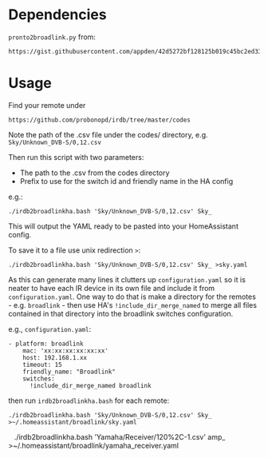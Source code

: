 # Dependencies

`pronto2broadlink.py` from:  
  
    https://gist.githubusercontent.com/appden/42d5272bf128125b019c45bc2ed3311f/raw/bdede927b231933df0c1d6d47dcd140d466d9484/pronto2broadlink.py


# Usage

Find your remote under  

    https://github.com/probonopd/irdb/tree/master/codes  
Note the path of the .csv file under the codes/ directory, e.g.
`Sky/Unknown_DVB-S/0,12.csv`

Then run this script with two parameters:  
- The path to the .csv from the codes directory
- Prefix to use for the switch id and friendly name in the HA config

e.g.:  

    ./irdb2broadlinkha.bash 'Sky/Unknown_DVB-S/0,12.csv' Sky_


This will output the YAML ready to be pasted into your HomeAssistant config.

To save it to a file use unix redirection `>`:

    ./irdb2broadlinkha.bash 'Sky/Unknown_DVB-S/0,12.csv' Sky_ >sky.yaml


As this can generate many lines it clutters up `configuration.yaml` so it is neater to have each IR device in its own file and include it from `configuration.yaml`.
One way to do that is make a directory for the remotes - e.g. `broadlink` - then use HA's `!include_dir_merge_named` to merge all files contained in that directory into
the broadlink switches configuration.


e.g., `configuration.yaml`:

    - platform: broadlink
        mac: 'xx:xx:xx:xx:xx:xx'
        host: 192.168.1.xx
        timeout: 15
        friendly_name: "Broadlink"
        switches:
          !include_dir_merge_named broadlink


then run `irdb2broadlinkha.bash` for each remote:  

    ./irdb2broadlinkha.bash 'Sky/Unknown_DVB-S/0,12.csv' Sky_ >~/.homeassistant/broadlink/sky.yaml  

    ./irdb2broadlinkha.bash 'Yamaha/Receiver/120%2C-1.csv' amp_ >~/.homeassistant/broadlink/yamaha_receiver.yaml

